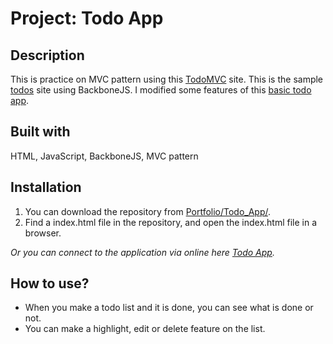 # Project: Todo App

## Description

This is practice on MVC pattern using this [TodoMVC](http://todomvc.com/) site. This is the sample [todos](http://todomvc.com/examples/backbone/) site using BackboneJS. I modified some features of this [basic todo app](https://leiachung.github.io/Portfolio/Todo_App/before/index.html).

## Built with
HTML, JavaScript, BackboneJS, MVC pattern

## Installation

1. You can download the repository from
[Portfolio/Todo_App/](https://github.com/leachung/Portfolio/tree/master/Todo_App/).
2. Find a index.html file in the repository, and open the index.html file in a browser.

*Or you can connect to the application via online here [Todo App](https://leachung.github.io/Portfolio/Todo_App/index.html).*

## How to use?

  - When you make a todo list and it is done, you can see what is done or not.
  - You can make a highlight, edit or delete feature on the list.
